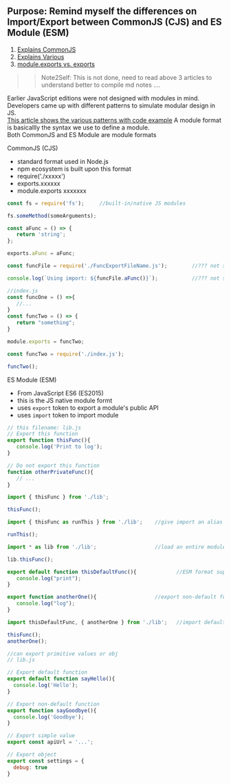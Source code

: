 ## Purpose: Remind myself the differences on Import/Export between CommonJS (CJS) and ES Module (ESM)

1. [Explains CommonJS](https://www.sitepoint.com/understanding-module-exports-exports-node-js/)
1. [Explains Various](https://www.jvandemo.com/a-10-minute-primer-to-javascript-modules-module-formats-module-loaders-and-module-bundlers/)
1. [module.exports vs. exports](https://www.hacksparrow.com/nodejs/exports-vs-module-exports.html)

>> Note2Self: This is not done, need to read above 3 articles to understand better to compile md notes ....

Earlier JavaScript editions were not designed with modules in mind.  
Developers came up with different patterns to simulate modular design in JS.  
[This article shows the various patterns with code example](https://www.jvandemo.com/a-10-minute-primer-to-javascript-modules-module-formats-module-loaders-and-module-bundlers/)
A module format is basicallly the syntax we use to define a module.  
Both CommonJS and ES Module are module formats

CommonJS (CJS)
- standard format used in Node.js
- npm ecosystem is built upon this format
- require('./xxxxx')
- exports.xxxxxx 
- module.exports xxxxxxx
```js 
const fs = require('fs');     //built-in/native JS modules

fs.someMethod(someArguments);
```
```js 
const aFunc = () => {
   return 'string';
};

exports.aFunc = aFunc;
```
```js
const funcFile = require('./FuncExportFileName.js');        //??? not sure if this is totally correct???

console.log(`Using import: ${funcFile.aFunc()}`);           //??? not sure if this is totally correct???
```
```js
//index.js
const funcOne = () =>{
   //...
}
const funcTwo = () => {
   return "something";
}

module.exports = funcTwo;
```
```js
const funcTwo = require('./index.js');

funcTwo();
```


ES Module (ESM)
- From JavaScript ES6 (ES2015) 
- this is the JS native module formt
- uses `export` token to export a module's public API
- uses `import` token to import module
```js
// this filename: lib.js
// Export this function
export function thisFunc(){
   console.log('Print to log');
}

// Do not export this function
function otherPrivateFunc(){
   // ...
}
```
```js
import { thisFunc } from './lib';   

thisFunc();
```
```js
import { thisFunc as runThis } from './lib';    //give import an alias using as

runThis();
```
```js
import * as lib from './lib';                   //load an entire module as obj

lib.thisFunc();
```
```js
export default function thisDefaultFunc(){             //ESM format supports default exports
   console.log("print");
}

export function anotherOne(){                   //export non-default function
   console.log("log");
}
```
```js
import thisDefaultFunc, { anotherOne } from './lib';   //import default without {}; else import with {}

thisFunc();
anotherOne();
```
```js
//can export primitive values or obj
// lib.js

// Export default function
export default function sayHello(){  
  console.log('Hello');
}

// Export non-default function
export function sayGoodbye(){  
  console.log('Goodbye');
}

// Export simple value
export const apiUrl = '...';

// Export object
export const settings = {  
  debug: true
}
```
